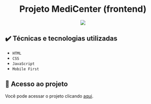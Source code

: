 <h1 align="center"> Projeto MediCenter (frontend) </h1>
<p align="center">
<img loading="lazy" src="http://img.shields.io/static/v1?label=STATUS&message=EM%20ANDAMENTO&color=GREEN&style=for-the-badge"/>
</p>

<h2> ✔️ Técnicas e tecnologias utilizadas </h2>

- ``HTML``
- ``CSS``
- ``JavaScript``
- ``Mobile First``

## 📁 Acesso ao projeto
Você pode acessar o projeto clicando [aqui]().
